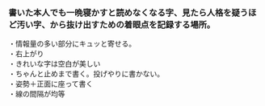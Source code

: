 ### 書いた本人でも一晩寝かすと読めなくなる字、見たら人格を疑うほど汚い字、から抜け出すための着眼点を記録する場所。  

・情報量の多い部分にキュッと寄せる。  
・右上がり  
・きれいな字は空白が美しい  
・ちゃんと止めまで書く。投げやりに書かない。  
・姿勢＋正面に座って書く  
・線の間隔が均等  
